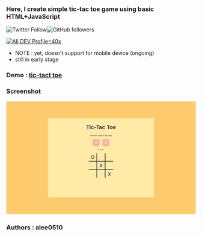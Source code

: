 ### Here, I create simple tic-tac toe game using basic HTML+JavaScript 
![Twitter Follow](https://img.shields.io/twitter/follow/a_lee0510?style=social)![GitHub followers](https://img.shields.io/github/followers/alee0510?style=social)

[![Ali DEV Profile](https://d2fltix0v2e0sb.cloudfront.net/dev-badge.svg)=40x](https://dev.to/alee0510)
- NOTE : yet, doesn't support for mobile device (ongoing)
- still in early stage

### Demo : [tic-tact toe](https://alee0510.github.io/tictac_toe/)
### Screenshot
![Screenshot](screenshot_desktop.jpg)

### Authors : alee0510
